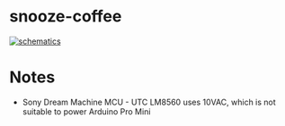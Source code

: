 snooze-coffee
=============

[![schematics](https://raw.github.com/hezhao/snooze-coffee/master/schematics-small.jpg)](https://raw.github.com/hezhao/snooze-coffee/master/schematics.jpg)

Notes
=====
* Sony Dream Machine MCU - UTC LM8560 uses 10VAC, which is not suitable to power Arduino Pro Mini

